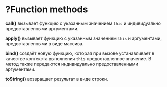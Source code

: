 # ?Function methods

__call()__ вызывает функцию с указанным значением `this` и индивидуально предоставленными аргументами.

__apply()__ вызывает функцию с указанным значением `this` и аргументами, предоставленными в виде массива.

__bind()__ создаёт новую функцию, которая при вызове устанавливает в качестве контекста выполнения `this` предоставленное значение. В метод также передаются индивидуально предоставленными аргументами.

__toString()__ возвращает результат в виде строки.
